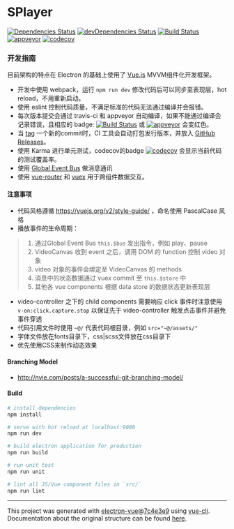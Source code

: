 # SPlayer
[![Dependencies Status](https://david-dm.org/chiflix/splayerx/status.svg)](https://david-dm.org/chiflix/splayerx)
[![devDependencies Status](https://david-dm.org/chiflix/splayerx/dev-status.svg)](https://david-dm.org/chiflix/splayerx?type=dev)
[![Build Status](https://travis-ci.org/chiflix/splayerx.svg?branch=master)](https://travis-ci.org/chiflix/splayerx)
[![appveyor](https://ci.appveyor.com/api/projects/status/32r7s2skrgm9ubva?svg=true)](https://ci.appveyor.com/api/projects/status/32r7s2skrgm9ubva?svg=true)
[![codecov](https://codecov.io/gh/chiflix/splayerx/branch/master/graph/badge.svg)](https://codecov.io/gh/chiflix/splayerx)

### 开发指南

目前架构的特点在 Electron 的基础上使用了 [Vue.js](https://vuejs.org/) MVVM组件化开发框架。

- 开发中使用 webpack，运行 `npm run dev` 修改代码后可以同步至表现层，hot reload，不用重新启动。
- 使用 eslint 控制代码质量，不满足标准的代码无法通过编译并会报错。
- 每次版本提交会通过 travis-ci 和 appveyor 自动编译，如果不能通过编译会记录错误，且相应的 badge: [![Build Status](https://travis-ci.org/chiflix/splayerx.svg?branch=master)](https://travis-ci.org/chiflix/splayerx) 或
[![appveyor](https://ci.appveyor.com/api/projects/status/32r7s2skrgm9ubva?svg=true)](https://ci.appveyor.com/api/projects/status/32r7s2skrgm9ubva?svg=true)
会变红色。
- 当 [tag](https://github.com/chiflix/video-player/releases/new) 一个新的commit时，CI 工具会自动打包发行版本，并放入 [GitHub Releases](https://github.com/chiflix/splayerx/releases)。
- 使用 Karma 进行单元测试，codecov的badge [![codecov](https://codecov.io/gh/chiflix/splayerx/branch/master/graph/badge.svg)](https://codecov.io/gh/chiflix/splayerx)
 会显示当前代码的测试覆盖率。
- 使用 [Global Event Bus](https://alligator.io/vuejs/global-event-bus/) 做消息通讯
- 使用 [vue-router](https://router.vuejs.org/en/) 和 [vuex](https://vuex.vuejs.org/en/intro.html) 用于跨组件数据交互。

#### 注意事项

- 代码风格遵循 https://vuejs.org/v2/style-guide/ ，命名使用 PascalCase 风格
- 播放事件的生命周期：
> 1. 通过Global Event Bus `this.$bus` 发出指令，例如 play、pause
> 2. VideoCanvas 收到 event 之后，调用 DOM 的 function 控制 video 对象
> 3. video 对象的事件会绑定至 VideoCanvas 的 methods
> 4. 消息中的状态数据通过 vuex commit 至 `this.$store` 中
> 5. 其他各 vue components 根据 data store 的数据状态更新表现层
- video-controller 之下的 child components 需要响应 click 事件时注意使用 `v-on:click.capture.stop` 以保证先于 video-controller 触发点击事件并避免事件穿透
- 代码引用文件时使用 `~@/` 代表代码根目录，例如 `src="~@/assets/"`
- 字体文件放在fonts目录下，css|scss文件放在css目录下
- 优先使用CSS来制作动态效果

#### Branching Model

- http://nvie.com/posts/a-successful-git-branching-model/

#### Build

``` bash
# install dependencies
npm install

# serve with hot reload at localhost:9080
npm run dev

# build electron application for production
npm run build

# run unit test
npm run unit

# lint all JS/Vue component files in `src/`
npm run lint
```

---

This project was generated with [electron-vue](https://github.com/SimulatedGREG/electron-vue)@[7c4e3e9](https://github.com/SimulatedGREG/electron-vue/tree/7c4e3e90a772bd4c27d2dd4790f61f09bae0fcef) using [vue-cli](https://github.com/vuejs/vue-cli). Documentation about the original structure can be found [here](https://simulatedgreg.gitbooks.io/electron-vue/content/index.html).
